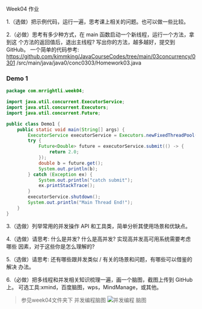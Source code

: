 Week04 作业

1.（选做）把示例代码，运行一遍，思考课上相关的问题。也可以做一些比较。

2.（必做）思考有多少种方式，在 main 函数启动一个新线程，运行一个方法，拿到这
个方法的返回值后，退出主线程? 写出你的方法，越多越好，提交到 GitHub。
一个简单的代码参考:  https://github.com/kimmking/JavaCourseCodes/tree/main/03concurrency/0301 /src/main/java/java0/conc0303/Homework03.java
### Demo 1
```java
package com.mrrightli.week04;

import java.util.concurrent.ExecutorService;
import java.util.concurrent.Executors;
import java.util.concurrent.Future;

public class Demo1 {
    public static void main(String[] args) {
        ExecutorService executorService = Executors.newFixedThreadPool(1);
        try {
            Future<Double> future = executorService.submit(() -> {
                return 2.0;
            });
            double b = future.get();
            System.out.println(b);
        } catch (Exception ex) {
            System.out.println("catch submit");
            ex.printStackTrace();
        }
        executorService.shutdown();
        System.out.println("Main Thread End!");
    }
}

```

3.（选做）列举常用的并发操作 API 和工具类，简单分析其使用场景和优缺点。

4.（选做）请思考: 什么是并发? 什么是高并发? 实现高并发高可用系统需要考虑哪些 因素，对于这些你是怎么理解的?

5.（选做）请思考: 还有哪些跟并发类似 / 有关的场景和问题，有哪些可以借鉴的解决 办法。

6.（必做）把多线程和并发相关知识梳理一遍，画一个脑图，截图上传到 GitHub 上。 可选工具:xmind，百度脑图，wps，MindManage，或其他。

> 参见week04文件夹下 并发编程脑图
![并发编程 脑图](https://user-images.githubusercontent.com/16099832/114308242-ba785980-9b15-11eb-8adb-e36006f2e756.png)
